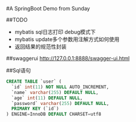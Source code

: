 #A SpringBoot Demo from Sunday

##TODO
- mybatis sql日志打印 debug模式下
- mybatis update多个参数用注解方式如何使用
- 返回结果的规范性封装

##swaggerui
http://127.0.0.1:8888/swagger-ui.html

##Sql语句
```sql
CREATE TABLE `user` (
  `id` int(11) NOT NULL AUTO_INCREMENT,
  `name` varchar(255) DEFAULT NULL,
  `age` int(11) DEFAULT NULL,
  `password` varchar(255) DEFAULT NULL,
  PRIMARY KEY (`id`)
) ENGINE=InnoDB DEFAULT CHARSET=utf8
```